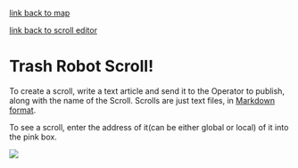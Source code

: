 [link back to map](mapuser.html)

[link back to scroll editor](scrolleditor.html)


# Trash Robot Scroll!

To create a scroll, write a text article and send it to the Operator to publish, along with the name of the Scroll.  Scrolls are just text files, in [Markdown format](https://guides.github.com/features/mastering-markdown/).

To see a scroll, enter the address of it(can be either global or local) of it into the pink box. 

![](https://i.imgur.com/Za5kZ7G.jpg)






